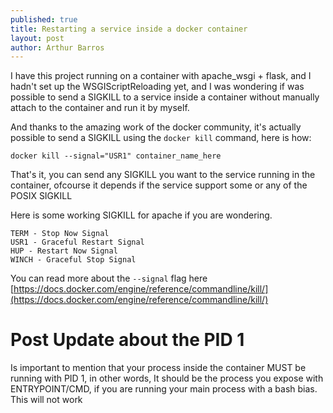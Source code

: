 ```yaml
---
published: true
title: Restarting a service inside a docker container
layout: post
author: Arthur Barros
---
```


I have this project running on a container with apache_wsgi + flask, and I hadn't set up the WSGIScriptReloading yet, and I was wondering if was possible to send a SIGKILL to a service inside a container without manually attach to the container and run it by myself.

And thanks to the amazing work of the docker community, it's actually possible to send a SIGKILL using the `docker kill` command, here is how:

    docker kill --signal="USR1" container_name_here

That's it, you can send any SIGKILL you want to the service running in the container, ofcourse it depends if the service support some or any of the POSIX SIGKILL

Here is some working SIGKILL for apache if you are wondering.

    TERM - Stop Now Signal
    USR1 - Graceful Restart Signal
    HUP - Restart Now Signal
    WINCH - Graceful Stop Signal
 
You can read more about the `--signal` flag here [https://docs.docker.com/engine/reference/commandline/kill/](https://docs.docker.com/engine/reference/commandline/kill/)


# Post Update about the PID 1

Is important to mention that your process inside the container MUST be running with PID 1, in other words, It should be the process you expose with ENTRYPOINT/CMD, if you are running your main process with a bash bias. This will not work

